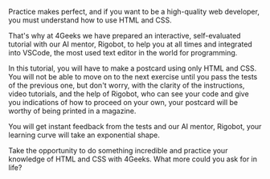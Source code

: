 
Practice makes perfect, and if you want to be a high-quality web developer, you must understand how to use HTML and CSS. 

That's why at 4Geeks we have prepared an interactive, self-evaluated tutorial with our AI mentor, Rigobot, to help you at all times and integrated into VSCode, the most used text editor in the world for programming.

In this tutorial, you will have to make a postcard using only HTML and CSS. You will not be able to move on to the next exercise until you pass the tests of the previous one, but don't worry, with the clarity of the instructions, video tutorials, and the help of Rigobot, who can see your code and give you indications of how to proceed on your own, your postcard will be worthy of being printed in a magazine.

You will get instant feedback from the tests and our AI mentor, Rigobot, your learning curve will take an exponential shape.

Take the opportunity to do something incredible and practice your knowledge of HTML and CSS with 4Geeks. What more could you ask for in life?
